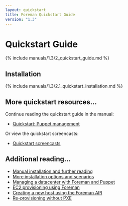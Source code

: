 ```yaml
---
layout: quickstart
title: Foreman Quickstart Guide
version: "1.3"
---
```


# Quickstart Guide

{% include manuals/1.3/2_quickstart_guide.md %}

## Installation

{% include manuals/1.3/2.1_quickstart_installation.md %}

## More quickstart resources...

Continue reading the quickstart guide in the manual:

* [Quickstart: Puppet management](/manuals/1.3/index.html#2.2PuppetManagement)

Or view the quickstart screencasts:

* [Quickstart screencasts](/media.html#screencasts)

## Additional reading...

* [Manual installation and further reading](/manuals/1.3/index.html)
* [More installation options and scenarios](/manuals/1.3/index.html#3.2.2InstallerOptions)
* [Managing a datacenter with Foreman and Puppet](http://engineering.yakaz.com/managing-an-infrastructure-datacenter-with-foreman-and-puppet.html)
* [EC2 provisioning using Foreman](http://blog.theforeman.org/2012/05/ec2-provisioning-using-foreman.html)
* [Creating a new host using the Foreman API](http://blog.theforeman.org/2012/01/creating-new-host-using-foreman-api.html)
* [Re-provisioning without PXE](http://blog.theforeman.org/2012/01/re-provision-host-without-pxeboot.html)
